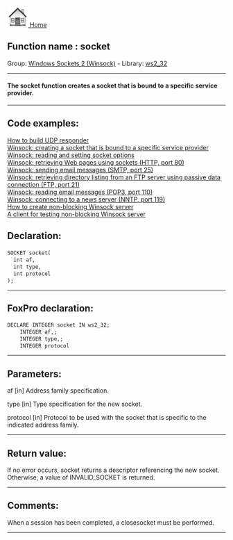 [<img src="../../images/home.png"> Home ](https://github.com/VFPX/Win32API)  

## Function name : socket
Group: [Windows Sockets 2 (Winsock)](../../functions_group.md#Windows_Sockets_2_(Winsock))  -  Library: [ws2_32](../../../libraries.md#ws2_32)  
***  


#### The <B>socket</B> function creates a socket that is bound to a specific service provider.
***  


## Code examples:
[How to build UDP responder](../../samples/sample_052.md)  
[Winsock: creating a socket that is bound to a specific service provider](../../samples/sample_226.md)  
[Winsock: reading and setting socket options](../../samples/sample_232.md)  
[Winsock: retrieving Web pages using sockets (HTTP, port 80)](../../samples/sample_383.md)  
[Winsock: sending email messages (SMTP, port 25)](../../samples/sample_385.md)  
[Winsock: retrieving directory listing from an FTP server using passive data connection (FTP, port 21)](../../samples/sample_386.md)  
[Winsock: reading email messages (POP3, port 110)](../../samples/sample_388.md)  
[Winsock: connecting to a news server (NNTP, port 119)](../../samples/sample_389.md)  
[How to create non-blocking Winsock server](../../samples/sample_412.md)  
[A client for testing non-blocking Winsock server](../../samples/sample_413.md)  

## Declaration:
```foxpro  
SOCKET socket(
  int af,
  int type,
  int protocol
);  
```  
***  


## FoxPro declaration:
```foxpro  
DECLARE INTEGER socket IN ws2_32;
	INTEGER af,;
	INTEGER type,;
	INTEGER protocol  
```  
***  


## Parameters:
af 
[in] Address family specification. 

type 
[in] Type specification for the new socket. 

protocol 
[in] Protocol to be used with the socket that is specific to the indicated address family.   
***  


## Return value:
If no error occurs, socket returns a descriptor referencing the new socket. Otherwise, a value of INVALID_SOCKET is returned.  
***  


## Comments:
When a session has been completed, a closesocket must be performed.  
  
***  

